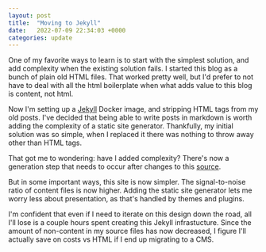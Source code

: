 ```yaml
---
layout: post
title:  "Moving to Jekyll"
date:   2022-07-09 22:34:03 +0000
categories: update
---
```


One of my favorite ways to learn is to start with the simplest solution, and add complexity when the existing solution fails.
I started this blog as a bunch of plain old HTML files.
That worked pretty well, but I'd prefer to not have to deal with all the html boilerplate when what adds value to this blog is content, not html.

Now I'm setting up a [Jekyll](https://jekyllrb.com) Docker image, and stripping HTML tags from my old posts.
I've decided that being able to write posts in markdown is worth adding the complexity of a static site generator.
Thankfully, my initial solution was so simple, when I replaced it there was nothing to throw away other than HTML tags.

That got me to wondering: have I added complexity?
There's now a generation step that needs to occur after changes to this [source](https://github.com/ahepp/homepage).

But in some important ways, this site is now simpler.
The signal-to-noise ratio of content files is now higher.
Adding the static site generator lets me worry less about presentation, as that's handled by themes and plugins.

I'm confident that even if I need to iterate on this design down the road, all I'll lose is a couple hours spent creating this Jekyll infrastucture.
Since the amount of non-content in my source files has now decreased, I figure I'll actually save on costs vs HTML if I end up migrating to a CMS.
